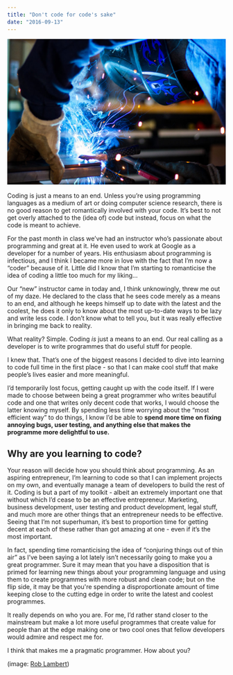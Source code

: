 ```yaml
---
title: "Don't code for code's sake"
date: "2016-09-13"
---
```


![person welding metal](images/welding-1024x683.jpeg)

Coding is just a means to an end. Unless you’re using programming languages as a medium of art or doing computer science research, there is no good reason to get romantically involved with your code. It’s best to not get overly attached to the (idea of) code but instead, focus on what the code is meant to achieve.

For the past month in class we’ve had an instructor who’s passionate about programming and great at it. He even used to work at Google as a developer for a number of years. His enthusiasm about programming is infectious, and I think I became more in love with the fact that I’m now a “coder” because of it. Little did I know that I’m starting to romanticise the idea of coding a little too much for my liking…

Our “new” instructor came in today and, I think unknowingly, threw me out of my daze. He declared to the class that he sees code merely as a means to an end, and although he keeps himself up to date with the latest and the coolest, he does it only to know about the most up-to-date ways to be lazy and write less code. I don’t know what to tell you, but it was really effective in bringing me back to reality.

What reality? Simple. Coding _is_ just a means to an end. Our real calling as a developer is to write programmes that do useful stuff for people.

I knew that. That’s one of the biggest reasons I decided to dive into learning to code full time in the first place - so that I can make cool stuff that make people’s lives easier and more meaningful.

I’d temporarily lost focus, getting caught up with the code itself. If I were made to choose between being a great programmer who writes beautiful code and one that writes only decent code that works, I would choose the latter knowing myself. By spending less time worrying about the “most efficient way” to do things, I know I’d be able to **spend more time on fixing annoying bugs, user testing, and anything else that makes the programme more delightful to use.**

## Why are you learning to code?

Your reason will decide how you should think about programming. As an aspiring entrepreneur, I’m learning to code so that I can implement projects on my own, and eventually manage a team of developers to build the rest of it. Coding is but a part of my toolkit - albeit an extremely important one that without which I’d cease to be an effective entrepreneur. Marketing, business development, user testing and product development, legal stuff, and much more are other things that an entrepreneur needs to be effective. Seeing that I’m not superhuman, it’s best to proportion time for getting decent at each of these rather than got amazing at one - even if it’s the most important.

In fact, spending time romanticising the idea of “conjuring things out of thin air” as I’ve been saying a lot lately isn’t necessarily going to make you a great programmer. Sure it may mean that you have a disposition that is primed for learning new things about your programming language and using them to create programmes with more robust and clean code; but on the flip side, it may be that you're spending a disproportionate amount of time keeping close to the cutting edge in order to write the latest and coolest programmes.

It really depends on who you are. For me, I’d rather stand closer to the mainstream but make a lot more useful programmes that create value for people than at the edge making one or two cool ones that fellow developers would admire and respect me for.

I think that makes me a pragmatic programmer. How about you?

(image: [Rob Lambert](https://unsplash.com/@roblambertjr))
